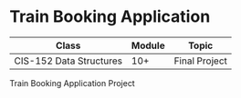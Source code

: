 # Train Booking Application

|Class|Module|Topic|
|-----|------|-----|
|CIS-152 Data Structures|10+|Final Project|

Train Booking Application Project